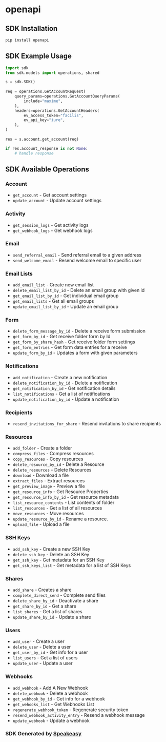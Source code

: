 # openapi

<!-- Start SDK Installation -->
## SDK Installation

```bash
pip install openapi
```
<!-- End SDK Installation -->

## SDK Example Usage
<!-- Start SDK Example Usage -->
```python
import sdk
from sdk.models import operations, shared

s = sdk.SDK()
    
req = operations.GetAccountRequest(
    query_params=operations.GetAccountQueryParams(
        include="maxime",
    ),
    headers=operations.GetAccountHeaders(
        ev_access_token="facilis",
        ev_api_key="iure",
    ),
)
    
res = s.account.get_account(req)

if res.account_response is not None:
    # handle response
```
<!-- End SDK Example Usage -->

<!-- Start SDK Available Operations -->
## SDK Available Operations

### Account

* `get_account` - Get account settings
* `update_account` - Update account settings

### Activity

* `get_session_logs` - Get activity logs
* `get_webhook_logs` - Get webhook logs

### Email

* `send_referral_email` - Send referral email to a given address
* `send_welcome_email` - Resend welcome email to specific user

### Email Lists

* `add_email_list` - Create new email list
* `delete_email_list_by_id` - Delete an email group with given id
* `get_email_list_by_id` - Get individual email group
* `get_email_lists` - Get all email groups
* `update_email_list_by_id` - Update an email group

### Form

* `delete_form_message_by_id` - Delete a receive form submission
* `get_form_by_id` - Get receive folder form by Id
* `get_form_by_share_hash` - Get receive folder form settings
* `get_form_entries` - Get form data entries for a receive
* `update_form_by_id` - Updates a form with given parameters

### Notifications

* `add_notification` - Create a new notification
* `delete_notification_by_id` - Delete a notification
* `get_notification_by_id` - Get notification details
* `list_notifications` - Get a list of notifications
* `update_notification_by_id` - Update a notification

### Recipients

* `resend_invitations_for_share` - Resend invitations to share recipients

### Resources

* `add_folder` - Create a folder
* `compress_files` - Compress resources
* `copy_resources` - Copy resources
* `delete_resource_by_id` - Delete a Resource
* `delete_resources` - Delete Resources
* `download` - Download a file
* `extract_files` - Extract resources
* `get_preview_image` - Preview a file
* `get_resource_info` - Get Resource Properties
* `get_resource_info_by_id` - Get resource metadata
* `list_resource_contents` - List contents of folder
* `list_resources` - Get a list of all resources
* `move_resources` - Move resources
* `update_resource_by_id` - Rename a resource.
* `upload_file` - Upload a file

### SSH Keys

* `add_ssh_key` - Create a new SSH Key
* `delete_ssh_key` - Delete an SSH Key
* `get_ssh_key` - Get metadata for an SSH Key
* `get_ssh_keys_list` - Get metadata for a list of SSH Keys

### Shares

* `add_share` - Creates a share
* `complete_direct_send` - Complete send files
* `delete_share_by_id` - Deactivate a share
* `get_share_by_id` - Get a share
* `list_shares` - Get a list of shares
* `update_share_by_id` - Update a share

### Users

* `add_user` - Create a user
* `delete_user` - Delete a user
* `get_user_by_id` - Get info for a user
* `list_users` - Get a list of users
* `update_user` - Update a user

### Webhooks

* `add_webhook` - Add A New Webhook
* `delete_webhook` - Delete a webhook
* `get_webhook_by_id` - Get info for a webhook
* `get_wehooks_list` - Get Webhooks List
* `regenerate_webhook_token` - Regenerate security token
* `resend_webhook_activity_entry` - Resend a webhook message
* `update_webhook` - Update a webhook

<!-- End SDK Available Operations -->

### SDK Generated by [Speakeasy](https://docs.speakeasyapi.dev/docs/using-speakeasy/client-sdks)
